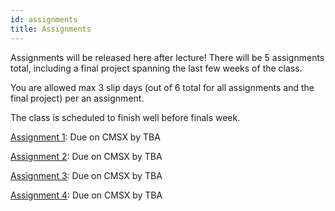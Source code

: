 ```yaml
---
id: assignments
title: Assignments
---
```


Assignments will be released here after lecture! There will be 5 assignments total,
including a final project spanning the last few weeks of the class.

You are allowed max 3 slip days (out of 6 total for all assignments and the final project) per an assignment.

The class is scheduled to finish well before finals week.

[Assignment 1](/docs/assignment1): Due on CMSX by TBA

[Assignment 2](/docs/assignment2): Due on CMSX by TBA

[Assignment 3](/docs/assignment3): Due on CMSX by TBA

[Assignment 4](/docs/assignment4): Due on CMSX by TBA
